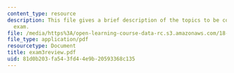 ```yaml
---
content_type: resource
description: This file gives a brief description of the topics to be covred in the
  exam.
file: /media/https%3A/open-learning-course-data-rc.s3.amazonaws.com/18-02-multivariable-calculus-spring-2006/81d0b203fa543fd44e9b20593368c135_exam3review.pdf
file_type: application/pdf
resourcetype: Document
title: exam3review.pdf
uid: 81d0b203-fa54-3fd4-4e9b-20593368c135
---
```

